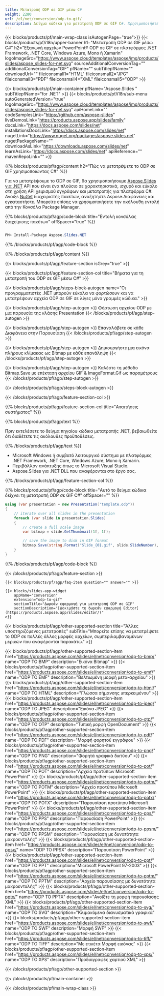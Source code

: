 ```yaml
---
title: Μετατροπή ODP σε GIF μέσω C#
weight: 2280
url: /el/net/conversion/odp-to-gif/ 
description: Δείγμα κώδικα για μετατροπή ODP σε GIF C#. Χρησιμοποιήστε παράδειγμα κώδικα API για μαζική μετατροπή αρχείων ODP σε GIF εντός VB.NET, Asp.NET ή οποιασδήποτε εφαρμογής που βασίζεται στο .NET.
---
```


{{< blocks/products/pf/main-wrap-class isAutogenPage="true">}}
{{< blocks/products/pf/i18n/upper-banner h1="Μετατροπή ODP σε GIF μέσω C#" h2="Εξαγωγή αρχείων PowerPoint® ODP σε GIF σε πλατφόρμες .NET Framework, .NET Core, Windows Azure, Mono ή Xamarin" logoImageSrc="https://www.aspose.cloud/templates/aspose/img/products/slides/aspose_slides-for-net.svg" sourceAdditionalConversionTag="" additionalConversionTag="GIF" pfName="" subTitlepfName="" downloadUrl="" fileiconsmall1="HTML" fileiconsmall2="JPG" fileiconsmall3="PDF" fileiconsmall4="XML" fileiconsmall5="ODP" >}}

{{< blocks/products/pf/main-container pfName="Aspose.Slides " subTitlepfName="for .NET" >}}
{{< blocks/products/pf/i18n/sub-menu autoGeneratedVersion="true" logoImageSrc="https://www.aspose.cloud/templates/aspose/img/products/slides/aspose_slides-for-net.svg" apiHomeLink="" codeSamplesLink="https://github.com/aspose-slides" liveDemosLink="https://products.aspose.app/slides/family" docsLink="https://docs.aspose.com/slides/net" installationsDocsLink="https://docs.aspose.com/slides/net" nugetLink="https://www.nuget.org/packages/aspose.slides.net" nugetPackageName="" downloadAsLink="https://downloads.aspose.com/slides/net" learnAsLink="https://docs.aspose.com/slides/net" apiReference="" mavenRepoLink="" >}}

{{% blocks/products/pf/agp/content h2="Πώς να μετατρέψετε το ODP σε GIF χρησιμοποιώντας C#" %}}

 Για να μετατρέψουμε το ODP σε GIF, θα χρησιμοποιήσουμε
 [Aspose.Slides για .NET](https://products.aspose.com/slides/el/net)
 API που είναι ένα πλούσιο σε χαρακτηριστικά, ισχυρό και εύκολο στη χρήση API χειρισμού εγγράφων και μετατροπής για πλατφόρμα C#. Ανοιξε
 [NuGet](https://www.nuget.org/packages/aspose.slides.net)
 διαχειριστής πακέτων, αναζητήστε
 Aspose.Διαφάνειες
 και εγκαταστήστε. Μπορείτε επίσης να χρησιμοποιήσετε την ακόλουθη εντολή από την Κονσόλα Package Manager.

{{% blocks/products/pf/agp/code-block title="Εντολή κονσόλας διαχείρισης πακέτων" offSpacer="true" %}}

```cs

PM> Install-Package Aspose.Slides.NET

```

{{% /blocks/products/pf/agp/code-block %}}

{{% /blocks/products/pf/agp/content %}}

{{< blocks/products/pf/agp/feature-section isGrey="true" >}}


{{< blocks/products/pf/agp/feature-section-col title="Βήματα για τη μετατροπή του ODP σε GIF μέσω C#" >}}

{{< blocks/products/pf/agp/steps-block-autogen name="Οι προγραμματιστές .NET μπορούν εύκολα να φορτώσουν και να μετατρέψουν αρχεία ODP σε GIF σε λίγες μόνο γραμμές κώδικα." >}}

{{< blocks/products/pf/agp/step-autogen >}}
Φόρτωση αρχείου ODP με μια παρουσία της κλάσης Presentation
{{< /blocks/products/pf/agp/step-autogen >}}

{{< blocks/products/pf/agp/step-autogen >}}
Επαναλάβετε σε κάθε Διαφάνεια στην Παρουσίαση
{{< /blocks/products/pf/agp/step-autogen >}}

{{< blocks/products/pf/agp/step-autogen >}}
Δημιουργήστε μια εικόνα πλήρους κλίμακας ως Bitmap με κάθε επανάληψη
{{< /blocks/products/pf/agp/step-autogen >}}

{{< blocks/products/pf/agp/step-autogen >}}
Καλέστε τη μέθοδο Bitmap.Save με επέκταση αρχείου GIF & ImageFormat.Gif ως παραμέτρους
{{< /blocks/products/pf/agp/step-autogen >}}

{{< /blocks/products/pf/agp/steps-block-autogen >}}

{{< /blocks/products/pf/agp/feature-section-col >}}

{{% blocks/products/pf/agp/feature-section-col title="Απαιτήσεις συστήματος" %}}

{{% blocks/products/pf/agp/text %}}

 Πριν εκτελέσετε το δείγμα πηγαίου κώδικα μετατροπής .NET, βεβαιωθείτε ότι διαθέτετε τις ακόλουθες προϋποθέσεις.

{{% /blocks/products/pf/agp/text %}}

- Microsoft Windows ή συμβατό λειτουργικό σύστημα με πλατφόρμες .NET Framework, .NET Core, Windows Azure, Mono ή Xamarin.
- Περιβάλλον ανάπτυξης όπως το Microsoft Visual Studio.
- Aspose.Slides για .NET DLL που αναφέρονται στο έργο σας.

{{% /blocks/products/pf/agp/feature-section-col %}}

{{% blocks/products/pf/agp/code-block title="Αυτό το δείγμα κώδικα δείχνει τη μετατροπή ODP σε GIF C#" offSpacer="" %}}

```cs
using (var presentation = new Presentation("template.odp"))
{
    // iterate over all slides in the presentation
    foreach (var slide in presentation.Slides)
    {
        // create a full scale image
        var bitmap = slide.GetThumbnail(1f, 1f);

        // save the image to disk in GIF format
        bitmap.Save(string.Format("Slide_{0}.gif", slide.SlideNumber), System.Drawing.Imaging.ImageFormat.Gif);
    }
} 

```

{{% /blocks/products/pf/agp/code-block %}}

{{< /blocks/products/pf/agp/feature-section >}}

    {{< blocks/products/pf/agp/faq-item question="" answer="" >}}
 

<!-- aboutfile Starts -->

<!-- aboutfile Ends -->

    {{< blocks/slides-app-widget 
        appName="conversion"
        extension="odp-to-gif"
        sectionTitle="Δωρεάν εφαρμογή για μετατροπή ODP σε GIF" 
        sectionDescription="[Δοκιμάστε τη δωρεάν εφαρμογή Editor](https://products.aspose.app/slides/editor/)" 
    >}}
    
{{< blocks/products/pf/agp/other-supported-section title="Άλλες υποστηριζόμενες μετατροπές" subTitle="Μπορείτε επίσης να μετατρέψετε το ODP σε πολλές άλλες μορφές αρχείων, συμπεριλαμβανομένων μερικών που αναφέρονται παρακάτω." >}}

{{< blocks/products/pf/agp/other-supported-section-item href="https://products.aspose.com/slides/el/net/conversion/odp-to-bmp/" name="ODP TO BMP" description="Εικόνα Bitmap" >}}
{{< blocks/products/pf/agp/other-supported-section-item href="https://products.aspose.com/slides/el/net/conversion/odp-to-emf/" name="ODP TO EMF" description="Βελτιωμένη μορφή μετα-αρχείου" >}}
{{< blocks/products/pf/agp/other-supported-section-item href="https://products.aspose.com/slides/el/net/conversion/odp-to-html/" name="ODP TO HTML" description="Γλώσσα σήμανσης υπερκειμένου" >}}
{{< blocks/products/pf/agp/other-supported-section-item href="https://products.aspose.com/slides/el/net/conversion/odp-to-jpeg/" name="ODP TO JPEG" description="Εικόνα JPEG" >}}
{{< blocks/products/pf/agp/other-supported-section-item href="https://products.aspose.com/slides/el/net/conversion/odp-to-otp/" name="ODP TO OTP" description="Τυπική μορφή OpenDocument" >}}
{{< blocks/products/pf/agp/other-supported-section-item href="https://products.aspose.com/slides/el/net/conversion/odp-to-pdf/" name="ODP TO PDF" description="Μορφή φορητού εγγράφου" >}}
{{< blocks/products/pf/agp/other-supported-section-item href="https://products.aspose.com/slides/el/net/conversion/odp-to-png/" name="ODP TO PNG" description="Φορητά γραφικά δικτύου" >}}
{{< blocks/products/pf/agp/other-supported-section-item href="https://products.aspose.com/slides/el/net/conversion/odp-to-pot/" name="ODP TO POT" description="Αρχεία προτύπων Microsoft PowerPoint" >}}
{{< blocks/products/pf/agp/other-supported-section-item href="https://products.aspose.com/slides/el/net/conversion/odp-to-potm/" name="ODP TO POTM" description="Αρχείο προτύπου Microsoft PowerPoint" >}}
{{< blocks/products/pf/agp/other-supported-section-item href="https://products.aspose.com/slides/el/net/conversion/odp-to-potx/" name="ODP TO POTX" description="Παρουσίαση προτύπου Microsoft PowerPoint" >}}
{{< blocks/products/pf/agp/other-supported-section-item href="https://products.aspose.com/slides/el/net/conversion/odp-to-pps/" name="ODP TO PPS" description="Παρουσίαση PowerPoint" >}}
{{< blocks/products/pf/agp/other-supported-section-item href="https://products.aspose.com/slides/el/net/conversion/odp-to-ppsm/" name="ODP TO PPSM" description="Παρουσίαση με δυνατότητα μακροεντολής" >}}
{{< blocks/products/pf/agp/other-supported-section-item href="https://products.aspose.com/slides/el/net/conversion/odp-to-ppsx/" name="ODP TO PPSX" description="Παρουσίαση PowerPoint" >}}
{{< blocks/products/pf/agp/other-supported-section-item href="https://products.aspose.com/slides/el/net/conversion/odp-to-ppt/" name="ODP TO PPT" description="Microsoft PowerPoint 97-2003" >}}
{{< blocks/products/pf/agp/other-supported-section-item href="https://products.aspose.com/slides/el/net/conversion/odp-to-pptm/" name="ODP TO PPTM" description="Αρχείο παρουσίασης με δυνατότητα μακροεντολής" >}}
{{< blocks/products/pf/agp/other-supported-section-item href="https://products.aspose.com/slides/el/net/conversion/odp-to-pptx/" name="ODP TO PPTX" description="Ανοίξτε τη μορφή παρουσίασης XML" >}}
{{< blocks/products/pf/agp/other-supported-section-item href="https://products.aspose.com/slides/el/net/conversion/odp-to-svg/" name="ODP TO SVG" description="Κλιμακόμενα διανυσματικά γραφικά" >}}
{{< blocks/products/pf/agp/other-supported-section-item href="https://products.aspose.com/slides/el/net/conversion/odp-to-swf/" name="ODP TO SWF" description="Μορφή SWF" >}}
{{< blocks/products/pf/agp/other-supported-section-item href="https://products.aspose.com/slides/el/net/conversion/odp-to-tiff/" name="ODP TO TIFF" description="Με ετικέτα Μορφή εικόνας" >}}
{{< blocks/products/pf/agp/other-supported-section-item href="https://products.aspose.com/slides/el/net/conversion/odp-to-xps/" name="ODP TO XPS" description="Προδιαγραφές χαρτιού XML" >}}

{{< /blocks/products/pf/agp/other-supported-section >}}

{{< /blocks/products/pf/main-container >}}
    
{{< /blocks/products/pf/main-wrap-class >}}